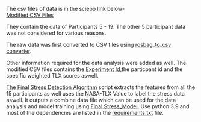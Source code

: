 The csv files of data is in the sciebo link below-   
[Modified CSV Files](https://tu-dortmund.sciebo.de/s/3gHYDKccvbz32cQ)


They contain the data of Participants 5 - 19. The other 5 participant data was not considered for various reasons.

The raw data was first converted to CSV files using [rosbag_to_csv converter](https://github.com/AtsushiSakai/rosbag_to_csv).

Other information required for the data analysis were added as well.
The modified CSV files contains the [Experiment Id](/Experimental%20Design/Task%20Naming.png),the particpant id and the specific weighted TLX scores aswell. 

[The Final Stress Detection Algorithm](./Final%20Stress%20Detection%20Algorithm.py) script extracts the features from all the 15 participants as well uses the NASA-TLX Value to label the stress data aswell. It outputs a combine data file which can be used for the data analysis and model training using [Final Stress_Model](Final%20Stress_model%20.ipynb). 
Use python 3.9 and most of the dependencies are listed in the [requirements.txt](/Stress%20Detection/requirements.txt) file.


